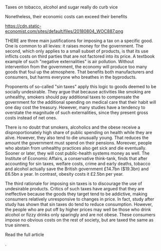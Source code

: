 Taxes on tobacco, alcohol and sugar really do curb vice

Nonetheless, their economic costs can exceed their benefits

https://cdn.static-economist.com/sites/default/files/20180804_WOC887.png

THERE are three main justifications for imposing a tax on a specific good. One is common to all levies: it raises money for the government. The second, which only applies to a small subset of products, is that its use inflicts costs on third parties that are not factored into its price. A textbook example of such "negative externalities" is air pollution. Without intervention from the government, the economy will produce too many goods that foul up the atmosphere. That benefits both manufacturers and consumers, but harms everyone who breathes in the byproducts.

Proponents of so-called "sin taxes" apply this logic to goods deemed to be socially undesirable. They argue that because activities like smoking are unhealthy, smokers should pay additional taxes to compensate the government for the additional spending on medical care that their habit will one day cost the treasury. However, many studies have a tendency to overstate the magnitude of such externalities, since they present gross costs instead of net ones.

There is no doubt that smokers, alcoholics and the obese receive a disproportionately high share of public spending on health while they are alive. However, they also tend to die unusually young. That reduces the amount the government must spend on their pensions. Moreover, people who abstain from unhealthy practices also get sick and die eventually. Sooner or later, they will cost public-health systems money as well. The Institute of Economic Affairs, a conservative think-tank, finds that after accounting for sin taxes, welfare costs, crime and early deaths, tobacco and alcohol actually save the British government £14.7bn ($19.3bn) and £6.5bn a year. In contrast, obesity costs it £2.5bn per year.

The third rationale for imposing sin taxes is to discourage the use of undesirable products. Critics of such taxes have argued that they are ineffective because the goods they target tend to be addictive, making consumers relatively unresponsive to changes in price. In fact, study after study has shown that sin taxes do tend to reduce consumption. However, the people who are put off by higher prices may well be those who drink alcohol or fizzy drinks only sparingly and are not obese. These consumers impose no obvious costs on the rest of society, but are taxed the same as true sinners.

Read the full article 

.